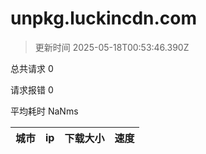 
  # unpkg.luckincdn.com

  > 更新时间 2025-05-18T00:53:46.390Z
  
  总共请求 0

  请求报错 0

  平均耗时 NaNms

|城市|ip|下载大小|速度|
|-----|----------|---|---|

  
